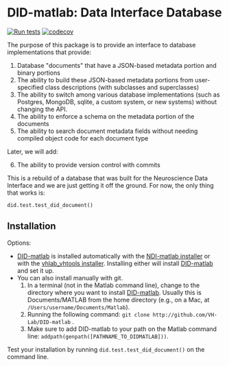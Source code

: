 # DID-matlab: Data Interface Database
[![Run tests](https://github.com/VH-Lab/DID-matlab/actions/workflows/run_tests.yml/badge.svg?branch=main)](https://github.com/VH-Lab/DID-matlab/actions/workflows/run_tests.yml)
[![codecov](https://codecov.io/gh/VH-Lab/DID-matlab/branch/main/graph/badge.svg?token=K6D3LWXUGJ)](https://codecov.io/gh/VH-Lab/DID-matlab)

The purpose of this package is to provide an interface to database implementations that provide:

1. Database "documents" that have a JSON-based metadata portion and binary portions
2. The ability to build these JSON-based metadata portions from user-specified class descriptions (with subclasses and superclasses)
3. The ability to switch among various database implementations (such as Postgres, MongoDB, sqlite, a custom system, or new systems) without changing the API.
4. The ability to enforce a schema on the metadata portion of the documents
5. The ability to search document metadata fields without needing compiled object code for each document type

Later, we will add:

6. The ability to provide version control with commits

This is a rebuild of a database that was built for the Neuroscience Data Interface and we are just getting it off the ground. For now, the only thing that works is:

```
did.test.test_did_document()
```

## Installation

Options:

- [DID-matlab](https://github.com/VH-Lab/DID-matlab) is installed automatically with the [NDI-matlab installer](https://github.com/VH-Lab/NDI-matlab/wiki/Installation-Guide) or with the [vhlab_vhtools installer](https://github.com/VH-Lab/vhlab_vhtools/wiki/Installation). Installing either will install [DID-matlab](https://github.com/VH-Lab/DID-matlab) and set it up. 
- You can also install manually with git.
    1. In a terminal (not in the Matlab command line), change to the directory where you want to install [DID-matlab](https://github.com/VH-Lab/DID-matlab). Usually this is Documents/MATLAB from the home directory (e.g., on a Mac, at `/Users/username/Documents/Matlab`).
    2. Running the following command: `git clone http://github.com/VH-Lab/DID-matlab` .
    3. Make sure to add DID-matlab to your path on the Matlab command line: `addpath(genpath([PATHNAME_TO_DIDMATLAB]))`.

Test your installation by running `did.test.test_did_document()` on the command line.
